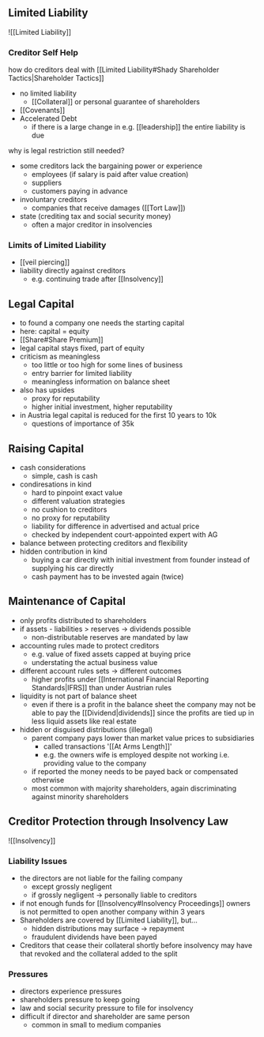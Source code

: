 ## Limited Liability
![[Limited Liability]]

### Creditor Self Help
how do creditors deal with [[Limited Liability#Shady Shareholder Tactics|Shareholder Tactics]]
- no limited liability
	- [[Collateral]] or personal guarantee of shareholders
 - [[Covenants]]
 - Accelerated Debt
	 - if there is a large change in e.g. [[leadership]] the entire liability is due

why is legal restriction still needed?
- some creditors lack the bargaining power or experience
	- employees (if salary is paid after value creation)
	- suppliers 
	- customers paying in advance
- involuntary creditors
	- companies that receive damages ([[Tort Law]])
- state (crediting tax and social security money)
	- often a major creditor in insolvencies

### Limits of Limited Liability
- [[veil piercing]]
- liability directly against creditors
	- e.g. continuing trade after [[Insolvency]]

## Legal Capital
- to found a company one needs the starting capital
- here: capital = equity
- [[Share#Share Premium]]
- legal capital stays fixed, part of equity
- criticism as meaningless 
	- too little or too high for some lines of business
	- entry barrier for limited liability
	- meaningless information on balance sheet
- also has upsides
	- proxy for reputability
	- higher initial investment, higher reputability
- in Austria legal capital is reduced for the first 10 years to 10k
	- questions of importance of 35k

## Raising Capital
- cash considerations
	- simple, cash is cash
- condiresations in kind
	- hard to pinpoint exact value
	- different valuation strategies
	- no cushion to creditors
	- no proxy for reputability
	- liability for difference in advertised and actual price
	- checked by independent court-appointed expert with AG
- balance between protecting creditors and flexibility
- hidden contribution in kind
	- buying a car directly with initial investment from founder instead of supplying his car directly
	- cash payment has to be invested again (twice)

## Maintenance of Capital
- only profits distributed to shareholders
- if assets - liabilities > reserves -> dividends possible
	- non-distributable reserves are mandated by law
- accounting rules made to protect creditors
	- e.g. value of fixed assets capped at buying price
	- understating the actual business value
- different account rules sets -> different outcomes
	- higher profits under [[International Financial Reporting Standards|IFRS]] than under Austrian rules
- liquidity is not part of balance sheet
	- even if there is a profit in the balance sheet the company may not be able to pay the [[Dividend|dividends]] since the profits are tied up in less liquid assets like real estate
- hidden or disguised distributions (illegal)
	- parent company pays lower than market value prices to subsidiaries
		- called transactions '[[At Arms Length]]'
		- e.g. the owners wife is employed despite not working i.e. providing value to the company
	- if reported the money needs to be payed back or compensated otherwise
	- most common with majority shareholders, again discriminating against minority shareholders

## Creditor Protection through Insolvency Law
![[Insolvency]]

### Liability Issues
- the directors are not liable for the failing company
	- except grossly negligent
	- if grossly negligent -> personally liable to creditors
- if not enough funds for [[Insolvency#Insolvency Proceedings]] owners is not permitted to open another company within 3 years
-  Shareholders are covered by [[Limited Liability]], but...
	- hidden distributions may surface -> repayment
	- fraudulent dividends have been payed
- Creditors that cease their collateral shortly before insolvency may have that revoked and the collateral added to the split

### Pressures
- directors experience pressures
- shareholders pressure to keep going
- law and social security pressure to file for insolvency
- difficult if director and shareholder are same person
	- common in small to medium companies